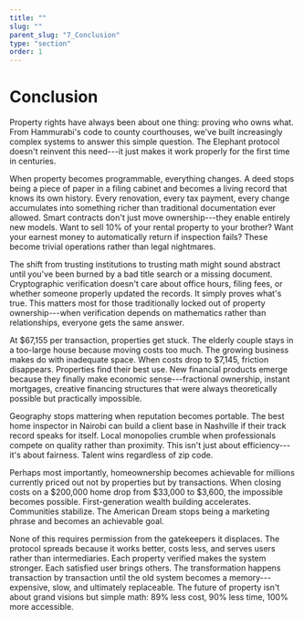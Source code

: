 ```yaml
---
title: ""
slug: ""
parent_slug: "7_Conclusion"
type: "section"
order: 1
---
```


# Conclusion

Property rights have always been about one thing: proving who owns what.
From Hammurabi's code to county courthouses, we've built increasingly
complex systems to answer this simple question. The Elephant protocol
doesn't reinvent this need---it just makes it work properly for the
first time in centuries.

When property becomes programmable, everything changes. A deed stops
being a piece of paper in a filing cabinet and becomes a living record
that knows its own history. Every renovation, every tax payment, every
change accumulates into something richer than traditional documentation
ever allowed. Smart contracts don't just move ownership---they enable
entirely new models. Want to sell 10% of your rental property to your
brother? Want your earnest money to automatically return if inspection
fails? These become trivial operations rather than legal nightmares.

The shift from trusting institutions to trusting math might sound
abstract until you've been burned by a bad title search or a missing
document. Cryptographic verification doesn't care about office hours,
filing fees, or whether someone properly updated the records. It simply
proves what's true. This matters most for those traditionally locked out
of property ownership---when verification depends on mathematics rather
than relationships, everyone gets the same answer.

At \$67,155 per transaction, properties get stuck. The elderly couple
stays in a too-large house because moving costs too much. The growing
business makes do with inadequate space. When costs drop to \$7,145,
friction disappears. Properties find their best use. New financial
products emerge because they finally make economic sense---fractional
ownership, instant mortgages, creative financing structures that were
always theoretically possible but practically impossible.

Geography stops mattering when reputation becomes portable. The best
home inspector in Nairobi can build a client base in Nashville if their
track record speaks for itself. Local monopolies crumble when
professionals compete on quality rather than proximity. This isn't just
about efficiency---it's about fairness. Talent wins regardless of zip
code.

Perhaps most importantly, homeownership becomes achievable for millions
currently priced out not by properties but by transactions. When closing
costs on a \$200,000 home drop from \$33,000 to \$3,600, the impossible
becomes possible. First-generation wealth building accelerates.
Communities stabilize. The American Dream stops being a marketing phrase
and becomes an achievable goal.

None of this requires permission from the gatekeepers it displaces. The
protocol spreads because it works better, costs less, and serves users
rather than intermediaries. Each property verified makes the system
stronger. Each satisfied user brings others. The transformation happens
transaction by transaction until the old system becomes a
memory---expensive, slow, and ultimately replaceable. The future of
property isn't about grand visions but simple math: 89% less cost, 90%
less time, 100% more accessible.
